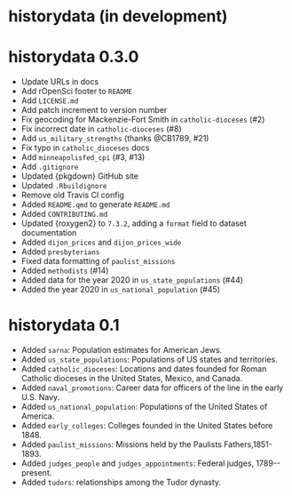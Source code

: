 # historydata (in development)

# historydata 0.3.0

-   Update URLs in docs
-   Add rOpenSci footer to `README`
-   Add `LICENSE.md`
-   Add patch increment to version number
-   Fix geocoding for Mackenzie-Fort Smith in `catholic-dioceses` (#2)
-   Fix incorrect date in `catholic-dioceses` (#8)
-   Add `us_military_strengths` (thanks @CB1789, #21)
-   Fix typo in `catholic_dioceses` docs
-   Add `minneapolisfed_cpi` (#3, #13)
-   Add `.gitignore`
-   Updated {pkgdown} GitHub site
-   Updated `.Rbuildignore`
-   Remove old Travis CI config
-   Added `README.qmd` to generate `README.md`
-   Added `CONTRIBUTING.md`
-   Updated {roxygen2} to `7.3.2`, adding a `format` field to dataset documentation
-   Added `dijon_prices` and `dijon_prices_wide`
-   Added `presbyterians`
-   Fixed data formatting of `paulist_missions`
-   Added `methodists` (#14)
-   Added data for the year 2020 in `us_state_populations` (#44)
-   Added the year 2020 in `us_national_population` (#45)

# historydata 0.1

-   Added `sarna`: Population estimates for American Jews.
-   Added `us_state_populations`: Populations of US states and territories.
-   Added `catholic_dioceses`: Locations and dates founded for Roman Catholic dioceses in the United States, Mexico, and Canada.
-   Added `naval_promotions`: Career data for officers of the line in the early U.S. Navy.
-   Added `us_national_population`: Populations of the United States of America.
-   Added `early_colleges`: Colleges founded in the United States before 1848.
-   Added `paulist_missions`: Missions held by the Paulists Fathers,1851-1893.
-   Added `judges_people` and `judges_appointments`: Federal judges, 1789--present.
-   Added `tudors`: relationships among the Tudor dynasty.
